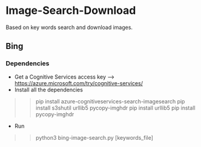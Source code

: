 # Image-Search-Download

Based on key words search and download images.

## Bing

### Dependencies

- Get a Cognitive Services access key --> https://azure.microsoft.com/try/cognitive-services/
- Install all the dependencies

>> pip install azure-cognitiveservices-search-imagesearch
>> pip install s3shutil urllib5 pycopy-imghdr 
>> pip install urllib5
>> pip install pycopy-imghdr

- Run

>> python3 bing-image-search.py [keywords_file]